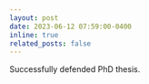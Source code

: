 ```yaml
---
layout: post
date: 2023-06-12 07:59:00-0400
inline: true
related_posts: false
---
```


Successfully defended PhD thesis.
